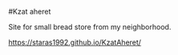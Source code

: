 #Kzat aheret 

Site for small bread store from my neighborhood.

https://staras1992.github.io/KzatAheret/
